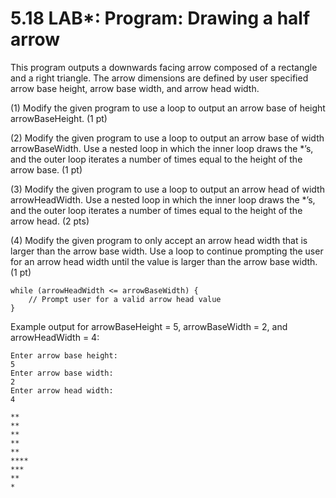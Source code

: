 # 5.18 LAB*: Program: Drawing a half arrow
This program outputs a downwards facing arrow composed of a rectangle and a right triangle. The arrow dimensions are defined by user specified arrow base height, arrow base width, and arrow head width.

(1) Modify the given program to use a loop to output an arrow base of height arrowBaseHeight. (1 pt)



(2) Modify the given program to use a loop to output an arrow base of width arrowBaseWidth. Use a nested loop in which the inner loop draws the *’s, and the outer loop iterates a number of times equal to the height of the arrow base. (1 pt)



(3) Modify the given program to use a loop to output an arrow head of width arrowHeadWidth. Use a nested loop in which the inner loop draws the *’s, and the outer loop iterates a number of times equal to the height of the arrow head. (2 pts)



(4) Modify the given program to only accept an arrow head width that is larger than the arrow base width. Use a loop to continue prompting the user for an arrow head width until the value is larger than the arrow base width. (1 pt)
```
while (arrowHeadWidth <= arrowBaseWidth) {
    // Prompt user for a valid arrow head value
}
```

Example output for arrowBaseHeight = 5, arrowBaseWidth = 2, and arrowHeadWidth = 4:
```
Enter arrow base height:
5
Enter arrow base width:
2
Enter arrow head width:
4

**
**
**
**
**
****
***
**
*
```